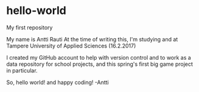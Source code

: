 # hello-world
My first repository

My name is Antti Rauti
At the time of writing this, I'm studying and at Tampere University of Applied Sciences (16.2.2017)

I created my GitHub account to help with version control and to work as a data repository for school projects, and this spring's first big 
game project in particular.

So, hello world! and happy coding!
-Antti
